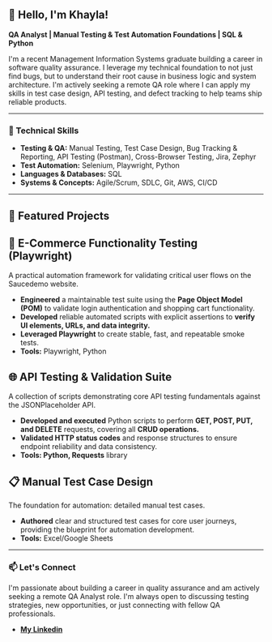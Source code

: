 ## 👋 Hello, I'm **Khayla**!  



**QA Analyst | Manual Testing & Test Automation Foundations | SQL & Python**

I'm a recent Management Information Systems graduate building a career in software quality assurance. I leverage my technical foundation to not just find bugs, but to understand their root cause in business logic and system architecture. I'm actively seeking a remote QA role where I can apply my skills in test case design, API testing, and defect tracking to help teams ship reliable products.

---

### 🔧 Technical Skills

* **Testing & QA:** Manual Testing, Test Case Design, Bug Tracking & Reporting, API Testing (Postman), Cross-Browser Testing, Jira, Zephyr
* **Test Automation:** Selenium, Playwright, Python
* **Languages & Databases:** SQL
* **Systems & Concepts:** Agile/Scrum, SDLC, Git, AWS, CI/CD


---

## 🚀 Featured Projects

## 🛒 E-Commerce Functionality Testing  (Playwright)
A practical automation framework for validating critical user flows on the Saucedemo website.
* **Engineered** a maintainable test suite using the **Page Object Model (POM)** to validate login authentication and shopping cart functionality.
* **Developed** reliable automated scripts with explicit assertions to **verify UI elements, URLs, and data integrity.**
* **Leveraged Playwright** to create stable, fast, and repeatable smoke tests.
* **Tools:** Playwright, Python


## 🌐 API Testing & Validation Suite
A collection of scripts demonstrating core API testing fundamentals against the JSONPlaceholder API.
* **Developed and executed** Python scripts to perform **GET, POST, PUT, and DELETE** requests, covering all **CRUD operations.**
* **Validated HTTP status codes** and response structures to ensure endpoint reliability and data consistency.
* **Tools: Python, Requests** library


## 📋 Manual Test Case Design
The foundation for automation: detailed manual test cases.
* **Authored** clear and structured test cases for core user journeys, providing the blueprint for automation development.
* **Tools:** Excel/Google Sheets

---


### 📫 Let's Connect

I'm passionate about building a career in quality assurance and am actively seeking a remote QA Analyst role. I'm always open to discussing testing strategies, new opportunities, or just connecting with fellow QA professionals.


*   [**My Linkedin**](https://www.linkedin.com/in/khayla-canzater/)





